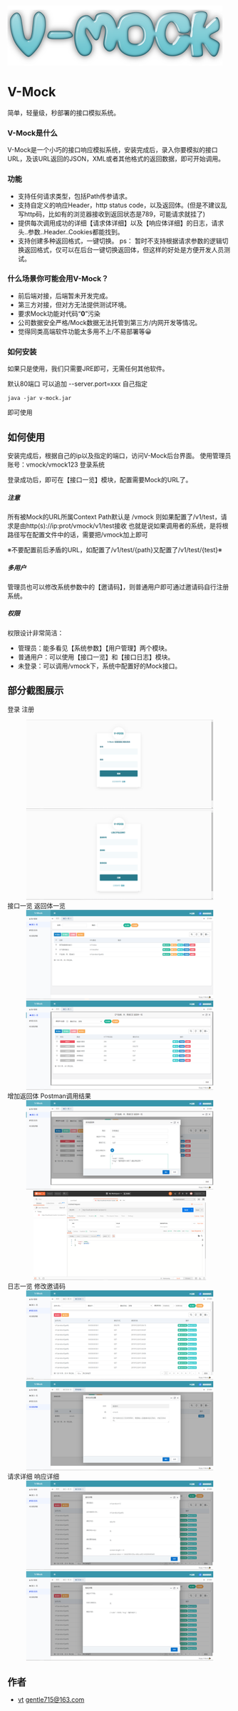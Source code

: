 ![-VMock](doc/vmock.png)
# V-Mock

简单，轻量级，秒部署的接口模拟系统。

### V-Mock是什么

V-Mock是一个小巧的接口响应模拟系统，安装完成后，录入你要模拟的接口URL，及该URL返回的JSON，XML或者其他格式的返回数据，即可开始调用。

### 功能

* 支持任何请求类型，包括Path传参请求。
* 支持自定义的响应Header，http status code，以及返回体。(但是不建议乱写http码，比如有的浏览器接收到返回状态是789，可能请求就挂了)
* 提供每次调用成功的详细【请求体详细】以及【响应体详细】的日志，请求头..参数..Header..Cookies都能找到。
* 支持创建多种返回格式，一键切换。
ps： 暂时不支持根据请求参数的逻辑切换返回格式，仅可以在后台一键切换返回体，但这样的好处是方便开发人员测试。

### 什么场景你可能会用V-Mock？

* 前后端对接，后端暂未开发完成。
* 第三方对接，但对方无法提供测试环境。
* 要求Mock功能对代码“**0**”污染
* 公司数据安全严格/Mock数据无法托管到第三方/内网开发等情况。
* 觉得同类高端软件功能太多用不上/不易部署等😀

### 如何安装

如果只是使用，我们只需要JRE即可，无需任何其他软件。 

默认80端口 可以追加 --server.port=xxx 自己指定 


```
java -jar v-mock.jar
```
即可使用  
## 如何使用

安装完成后，根据自己的ip以及指定的端口，访问V-Mock后台界面。
使用管理员账号：vmock/vmock123 登录系统

登录成功后，即可在【接口一览】模块，配置需要Mock的URL了。

##### 注意
所有被Mock的URL所属Context Path默认是 /vmock
则如果配置了/v1/test，请求是由http(s)://ip:prot/vmock/v1/test接收
也就是说如果调用者的系统，是将根路径写在配置文件中的话，需要把/vmock加上即可  

※不要配置前后矛盾的URL，如配置了/v1/test/{path}又配置了/v1/test/{test}※

##### 多用户
管理员也可以修改系统参数中的【邀请码】，则普通用户即可通过邀请码自行注册系统。

##### 权限
权限设计非常简洁：
* 管理员：能多看见【系统参数】【用户管理】两个模块。
* 普通用户：可以使用【接口一览】和【接口日志】模块。
* 未登录：可以调用/vmock下，系统中配置好的Mock接口。

## 部分截图展示
登录 注册
<div align="center">
    <img src="doc/denglu.png" height="200px" alt="登录" >
    <img src="doc/zhuce.png" height="200px" alt="注册" >
</div>
接口一览 返回体一览
<div align="center">
    <img src="doc/jiekouyilan.png" height="200px" alt="接口一览" >
    <img src="doc/fanhuitiyilan.png" height="200px" alt="返回体一览" >
</div>
增加返回体 Postman调用结果
<div align="center">
    <img src="doc/zengjiafanhuiti.png" height="200px" alt="增加返回体" >
    <img src="doc/postman1.png" height="200px" alt="Postman调用结果" >
</div>
日志一览 修改邀请码
<div align="center">
    <img src="doc/rizhiyilan.png" height="200px" alt="日志一览" >
    <img src="doc/xiugaiyaoqingma.png" height="200px" alt="修改邀请码" >
</div>
请求详细 响应详细
<div align="center">
    <img src="doc/qingqiuxiangxi.png" height="200px" alt="请求详细" >
    <img src="doc/xiangyingxiangxi.png" height="200px" alt="响应详细" >
</div>

## 作者

* [vt](https://blog.iyuhao.site) gentle715@163.com

